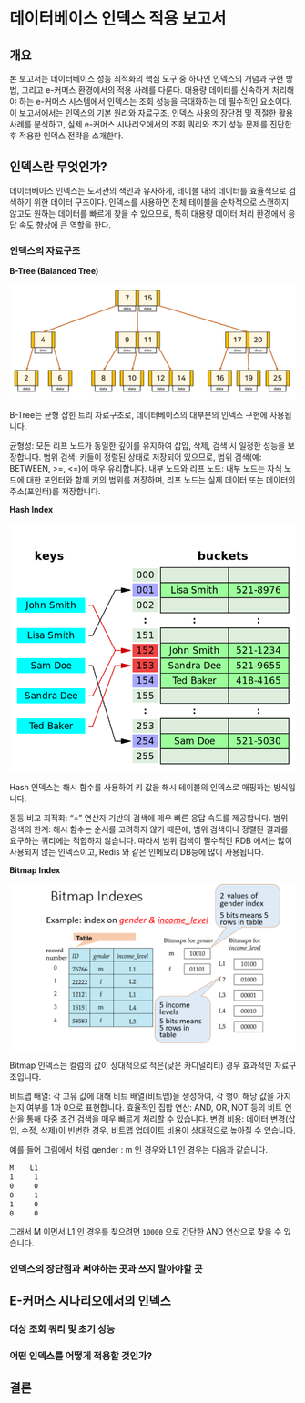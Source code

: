 # 데이터베이스 인덱스 적용 보고서

## 개요

본 보고서는 데이터베이스 성능 최적화의 핵심 도구 중 하나인 인덱스의 개념과 구현 방법, 그리고 e-커머스 환경에서의 적용 사례를 다룬다.
대용량 데이터를 신속하게 처리해야 하는 e-커머스 시스템에서 인덱스는 조회 성능을 극대화하는 데 필수적인 요소이다.
이 보고서에서는 인덱스의 기본 원리와 자료구조, 인덱스 사용의 장단점 및 적절한 활용 사례를 분석하고,
실제 e-커머스 시나리오에서의 조회 쿼리와 초기 성능 문제를 진단한 후 적용한 인덱스 전략을 소개한다.

## 인덱스란 무엇인가?

데이터베이스 인덱스는 도서관의 색인과 유사하게, 테이블 내의 데이터를 효율적으로 검색하기 위한 데이터 구조이다.
인덱스를 사용하면 전체 테이블을 순차적으로 스캔하지 않고도 원하는 데이터를 빠르게 찾을 수 있으므로, 특히 대용량 데이터 처리 환경에서 응답 속도 향상에 큰 역할을 한다.

### 인덱스의 자료구조

**B-Tree (Balanced Tree)**

![b-tree.png](./b-tree.png)

B-Tree는 균형 잡힌 트리 자료구조로, 데이터베이스의 대부분의 인덱스 구현에 사용됩니다.

균형성: 모든 리프 노드가 동일한 깊이를 유지하여 삽입, 삭제, 검색 시 일정한 성능을 보장합니다.
범위 검색: 키들이 정렬된 상태로 저장되어 있으므로, 범위 검색(예: BETWEEN, >=, <=)에 매우 유리합니다.
내부 노드와 리프 노드: 내부 노드는 자식 노드에 대한 포인터와 함께 키의 범위를 저장하며, 리프 노드는 실제 데이터 또는 데이터의 주소(포인터)를 저장합니다.

**Hash Index**

![hash-table.png](hash-table.png)

Hash 인덱스는 해시 함수를 사용하여 키 값을 해시 테이블의 인덱스로 매핑하는 방식입니다.

동등 비교 최적화: “=” 연산자 기반의 검색에 매우 빠른 응답 속도를 제공합니다.
범위 검색의 한계: 해시 함수는 순서를 고려하지 않기 때문에, 범위 검색이나 정렬된 결과를 요구하는 쿼리에는 적합하지 않습니다.
따라서 범위 검색이 필수적인 RDB 에서는 많이 사용되지 않는 인덱스이고, Redis 와 같은 인메모리 DB등에 많이 사용됩니다.

**Bitmap Index**

![bitmap_index.png](bitmap_index.png)

Bitmap 인덱스는 컬럼의 값이 상대적으로 적은(낮은 카디널리티) 경우 효과적인 자료구조입니다.

비트맵 배열: 각 고유 값에 대해 비트 배열(비트맵)을 생성하여, 각 행이 해당 값을 가지는지 여부를 1과 0으로 표현합니다.
효율적인 집합 연산: AND, OR, NOT 등의 비트 연산을 통해 다중 조건 검색을 매우 빠르게 처리할 수 있습니다.
변경 비용: 데이터 변경(삽입, 수정, 삭제)이 빈번한 경우, 비트맵 업데이트 비용이 상대적으로 높아질 수 있습니다.

예를 들어 그림에서 처럼 gender : m 인 경우와 L1 인 경우는 다음과 같습니다.

```
M    L1
1     1
0     0
0     1
1     0
0     0
```

그래서 M 이면서 L1 인 경우를 찾으려면 `10000` 으로 간단한 AND 연산으로 찾을 수 있습니다.

### 인덱스의 장단점과 써야하는 곳과 쓰지 말아야할 곳

## E-커머스 시나리오에서의 인덱스

### 대상 조회 쿼리 및 초기 성능

### 어떤 인덱스를 어떻게 적용할 것인가?

## 결론
